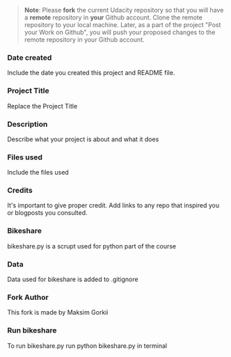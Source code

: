 >**Note**: Please **fork** the current Udacity repository so that you will have a **remote** repository in **your** Github account. Clone the remote repository to your local machine. Later, as a part of the project "Post your Work on Github", you will push your proposed changes to the remote repository in your Github account.

### Date created
Include the date you created this project and README file.

### Project Title
Replace the Project Title

### Description
Describe what your project is about and what it does

### Files used
Include the files used

### Credits
It's important to give proper credit. Add links to any repo that inspired you or blogposts you consulted.

### Bikeshare
bikeshare.py is a scrupt used for python part of the course 

### Data
Data used for bikeshare is added to .gitignore

### Fork Author
This fork is made by Maksim Gorkii

### Run bikeshare
To run bikeshare.py run python bikeshare.py in terminal